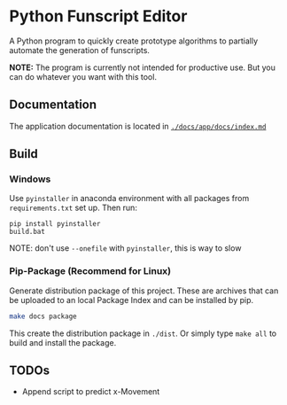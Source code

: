 # Python Funscript Editor

A Python program to quickly create prototype algorithms to partially automate the generation of funscripts.

**NOTE:** The program is currently not intended for productive use. But you can do whatever you want with this tool.

## Documentation

The application documentation is located in [`./docs/app/docs/index.md`](https://github.com/michael-mueller-git/Python-Funscript-Editor/blob/main/docs/app/docs/index.md)

## Build

### Windows

Use `pyinstaller` in anaconda environment with all packages from `requirements.txt` set up. Then run:

```
pip install pyinstaller
build.bat
```

NOTE: don't use `--onefile` with `pyinstaller`, this is way to slow

### Pip-Package (Recommend for Linux)

Generate distribution package of this project. These are archives that can be uploaded to an local Package Index and can be installed by pip.

```bash
make docs package
```

This create the distribution package in `./dist`. Or simply type `make all` to build and install the package.

## TODOs

- Append script to predict x-Movement
